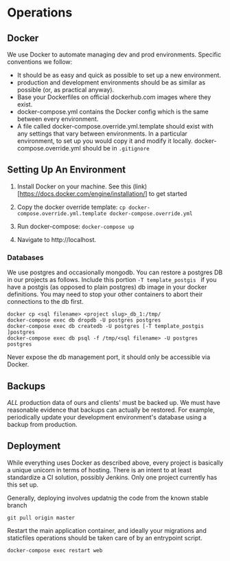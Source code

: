 # Operations

## Docker

We use Docker to automate managing dev and prod environments. Specific conventions we follow:

  * It should be as easy and quick as possible to set up a new environment.
  * production and development environments should be as similar as possible (or, as practical anyway).
  * Base your Dockerfiles on official dockerhub.com images where they exist.
  * docker-compose.yml contains the Docker config which is the same between every environment.
  * A file called docker-compose.override.yml.template should exist with any settings that vary between environments. In a particular environment, to set up you would copy it and modify it locally. docker-compose.override.yml should be in `.gitignore`

## Setting Up An Environment

1. Install Docker on your machine. See this (link)[https://docs.docker.com/engine/installation/] to get started

2. Copy the docker override template: `cp docker-compose.override.yml.template docker-compose.override.yml`

3. Run docker-compose: `docker-compose up`

4. Navigate to http://localhost.

### Databases

We use postgres and occasionally mongodb. You can restore a postgres DB in our projects as follows. Include this portion `-T template_postgis ` if you have a postgis (as opposed to plain postgres) db image in your docker definitions. You may need to stop your other containers to abort their connections to the db first.

```
docker cp <sql filename> <project slug>_db_1:/tmp/
docker-compose exec db dropdb -U postgres postgres
docker-compose exec db createdb -U postgres [-T template_postgis ]postgres
docker-compose exec db psql -f /tmp/<sql filename> -U postgres postgres
```

Never expose the db management port, it should only be accessible via Docker.

## Backups
*ALL* production data of ours and clients' must be backed up. We must have reasonable evidence that backups can actually be restored. For example, periodically update your development environment's database using a backup from production.

## Deployment

While everything uses Docker as described above, every project is basically a unique unicorn in terms of hosting. There is an intent to at least standardize a CI solution, possibly Jenkins. Only one project currently has this set up.

Generally, deploying involves updatnig the code from the known stable branch
```
git pull origin master
```

Restart the main application container, and ideally your migrations and staticfiles operations should be taken care of by an entrypoint script.
```
docker-compose exec restart web
```

